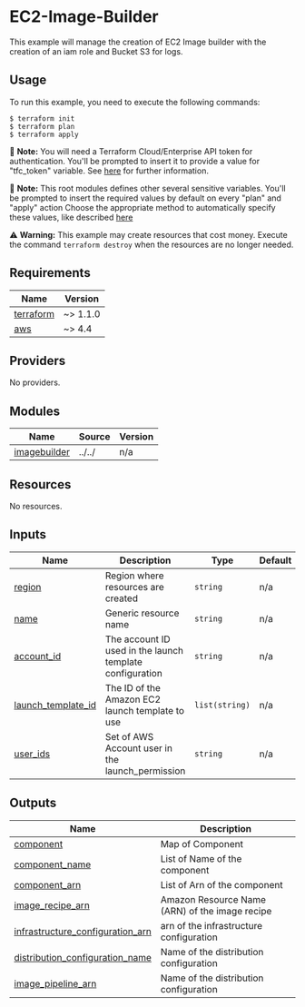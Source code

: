 # EC2-Image-Builder

This example will manage the creation of EC2 Image builder with the creation of an iam role and Bucket S3 for logs.

## Usage

To run this example, you need to execute the following commands:

```shell
$ terraform init
$ terraform plan
$ terraform apply
```

:memo: **Note:** You will need a Terraform Cloud/Enterprise API token for authentication.
You'll be prompted to insert it to provide a value for "tfc_token" variable.
See [here](https://www.terraform.io/cloud-docs/users-teams-organizations/api-tokens)
for further information.

:memo: **Note:** This root modules defines other several sensitive variables.
You'll be prompted to insert the required values by default on every "plan" and "apply" action
Choose the appropriate method to automatically specify these values, like described [here](https://www.terraform.io/language/values/variables#assigning-values-to-root-module-variables)

:warning: **Warning:** This example may create resources that cost money. Execute the command
`terraform destroy` when the resources are no longer needed.

<!-- BEGINNING OF PRE-COMMIT-TERRAFORM DOCS HOOK -->
## Requirements

| Name                                                                      | Version  |
|---------------------------------------------------------------------------|----------|
| <a name="requirement_terraform"></a> [terraform](#requirement\_terraform) | ~> 1.1.0 |
| <a name="requirement_tfe"></a> [aws](#requirement\aws)                    | ~> 4.4   |

## Providers

No providers.

## Modules

| Name                                                                                  | Source | Version |
|---------------------------------------------------------------------------------------|--------|---------|
| <a name="module_advanced_workspace"></a> [imagebuilder](#module\_advanced\_workspace) | ../../ | n/a     |

## Resources

No resources.

## Inputs

| Name                                                                                       | Description                                              | Type           | Default | Required |
|--------------------------------------------------------------------------------------------|----------------------------------------------------------|----------------|---------|:--------:|
| <a name="input_region"></a> [region](#input\_region)                                       | Region where resources are created                       | `string`       | n/a     |   yes    |
| <a name="input_name"></a> [name](#input\_name)                                             | Generic resource name                                    | `string`       | n/a     |   yes    |
| <a name="input_account_id"></a> [account\_id](#account\_id)                                | The account ID used in the launch template configuration | `string`       | n/a     |   yes    |
| <a name="input_slack_notification_url"></a> [launch\_template\_id](#ilaunch\_template\_id) | The ID of the Amazon EC2 launch template to use          | `list(string)` | n/a     |   yes    |
| <a name="input_tfc_token"></a> [user\_ids](#iuser\_ids)                                    | Set of AWS Account user in the launch_permission         | `string`       | n/a     |   yes    |

## Outputs

| Name                                                                                                                                     | Description                                     |
|------------------------------------------------------------------------------------------------------------------------------------------|-------------------------------------------------|
| <a name="output_component"></a> [component](#output\_component)                                                                          | Map of Component                                |
| <a name="output_component_name"></a> [component\_name](#output\_component\_name)                                                         | List of Name of the component                   |
| <a name="output_component_arn"></a> [component\_arn](#output\_component\_arn)                                                            | List of Arn of the component                    |
| <a name="output_image_recipe_arn"></a> [image\_recipe\_arn](#output\_image\_recipe\_arn)                                                 | Amazon Resource Name (ARN) of the image recipe  |
| <a name="output_infrastructure_configuration_arn"></a> [infrastructure\_configuration\_arn](#output\_infrastructure\_configuration\_arn) | arn of the infrastructure configuration         |
| <a name="output_distribution_configuration_name"></a> [distribution\_configuration\_name](#output\_distribution\_configuration\_name)    | Name of the distribution configuration          |
| <a name="output_image_pipeline_arn"></a> [image\_pipeline\_arn](#output\_image\_pipeline\_arn)                                           | Name of the distribution configuration          |  
<!-- END OF PRE-COMMIT-TERRAFORM DOCS HOOK -->